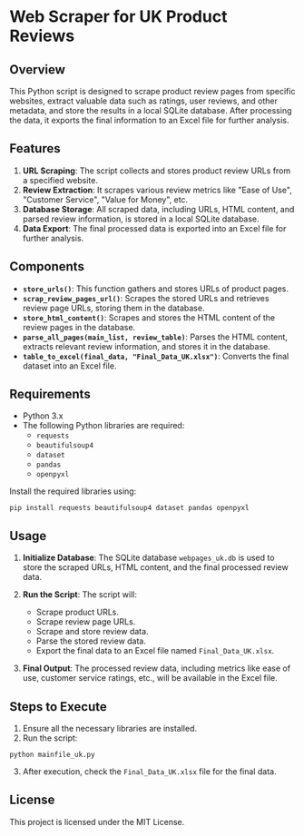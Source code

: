 
# Web Scraper for UK Product Reviews

## Overview

This Python script is designed to scrape product review pages from specific websites, extract valuable data such as ratings, user reviews, and other metadata, and store the results in a local SQLite database. After processing the data, it exports the final information to an Excel file for further analysis.

## Features

1. **URL Scraping**: The script collects and stores product review URLs from a specified website.
2. **Review Extraction**: It scrapes various review metrics like "Ease of Use", "Customer Service", "Value for Money", etc.
3. **Database Storage**: All scraped data, including URLs, HTML content, and parsed review information, is stored in a local SQLite database.
4. **Data Export**: The final processed data is exported into an Excel file for further analysis.

## Components

- **`store_urls()`**: This function gathers and stores URLs of product pages.
- **`scrap_review_pages_url()`**: Scrapes the stored URLs and retrieves review page URLs, storing them in the database.
- **`store_html_content()`**: Scrapes and stores the HTML content of the review pages in the database.
- **`parse_all_pages(main_list, review_table)`**: Parses the HTML content, extracts relevant review information, and stores it in the database.
- **`table_to_excel(final_data, "Final_Data_UK.xlsx")`**: Converts the final dataset into an Excel file.

## Requirements

- Python 3.x
- The following Python libraries are required:
  - `requests`
  - `beautifulsoup4`
  - `dataset`
  - `pandas`
  - `openpyxl`

Install the required libraries using:
```
pip install requests beautifulsoup4 dataset pandas openpyxl
```

## Usage

1. **Initialize Database**: The SQLite database `webpages_uk.db` is used to store the scraped URLs, HTML content, and the final processed review data.
2. **Run the Script**: The script will:
   - Scrape product URLs.
   - Scrape review page URLs.
   - Scrape and store review data.
   - Parse the stored review data.
   - Export the final data to an Excel file named `Final_Data_UK.xlsx`.

3. **Final Output**: The processed review data, including metrics like ease of use, customer service ratings, etc., will be available in the Excel file.

## Steps to Execute

1. Ensure all the necessary libraries are installed.
2. Run the script:
```
python mainfile_uk.py
```
3. After execution, check the `Final_Data_UK.xlsx` file for the final data.

## License

This project is licensed under the MIT License.
